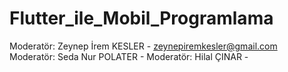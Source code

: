 # Flutter_ile_Mobil_Programlama
 Moderatör: Zeynep İrem KESLER - zeynepiremkesler@gmail.com
 Moderatör: Seda Nur POLATER - 
 Moderatör: Hilal ÇINAR - 
